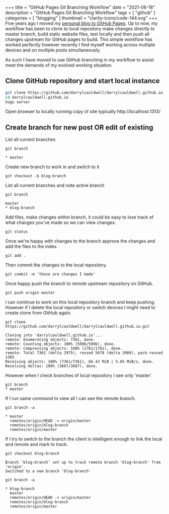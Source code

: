 +++
title = "GitHub Pages Git Branching Workflow"
date = "2021-06-18"
description = "GitHub Pages Git Branching Workflow"
tags = [
    "github"
]
categories = [
    "blogging"
]
thumbnail = "clarity-icons/code-144.svg"
+++
Five years ago I moved my [personal blog to GitHub Pages](/posts/jekyll). Up to now, my workflow has been to clone to local repository make changes directly to master branch, build static website files, test locally and then push all changes upstream for GitHub pages to build. This simple workflow has worked perfectly however recently I find myself working across multiple devices and on multiple posts simultaneously. 

As such I have moved to use GitHub branching in my workflow to assist meet the demands of my evolved working situation.

## Clone GitHub repository and start local instance

```bash
git clone https://github.com/darrylcauldwell/darrylcauldwell.github.io.git
cd darrylcauldwell.github.io
hugo server
```

Open browser to locally running copy of site typically http://localhost:1313/

## Create branch for new post OR edit of existing

List all current branches

```git
git branch

* master
```
Create new branch to work in and switch to it

```
git checkout -b blog-branch
```

List all current branches and note active branch

```
git branch

master
* blog-branch
```

Add files,  make changes within branch,  it could be easy to lose track of what changes you've made so we can view changes.

```
git status
```

Once we're happy with changes to the branch approve the changes and add the files to the index.

```
git add .
``` 

Then commit the changes to the local repository.

```
git commit -m 'these are changes I made'
```

Once happy push the branch to remote upstream repository on GitHub.

```
git push origin master
```

I can continue to work on this local repository branch and keep pushing.  However if I delete the local repository or switch devices I might need to create clone from GitHub again.

```
git clone https://github.com/darrylcauldwell/darrylcauldwell.github.io.git

Cloning into 'darrylcauldwell.github.io'...
remote: Enumerating objects: 7361, done.
remote: Counting objects: 100% (5996/5996), done.
remote: Compressing objects: 100% (1761/1761), done.
remote: Total 7361 (delta 2975), reused 5678 (delta 2660), pack-reused 1365
Receiving objects: 100% (7361/7361), 66.43 MiB | 5.85 MiB/s, done.
Resolving deltas: 100% (3667/3667), done.
```

However when I check branches of local repository I see only 'master'.

```
git branch  
* master
```

If I run same command to view all I can see the remote branch.

```
git branch -a

* master
  remotes/origin/HEAD -> origin/master
  remotes/origin/blog-branch
  remotes/origin/master
```

If I try to switch to the branch the client is intelligent enough to link the local and remote and mark to track.

```
git checkout blog-branch

Branch 'blog-branch' set up to track remote branch 'blog-branch' from 'origin'.
Switched to a new branch 'blog-branch'

git branch -a           

* blog-branch
  master
  remotes/origin/HEAD -> origin/master
  remotes/origin/blog-branch
  remotes/origin/master
```

